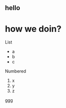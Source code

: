 ## hello

# how we doin?

List
- a
- b
- c

Numbered
1. x
2. y
3. z

[ggg](https://www.google.com/)


